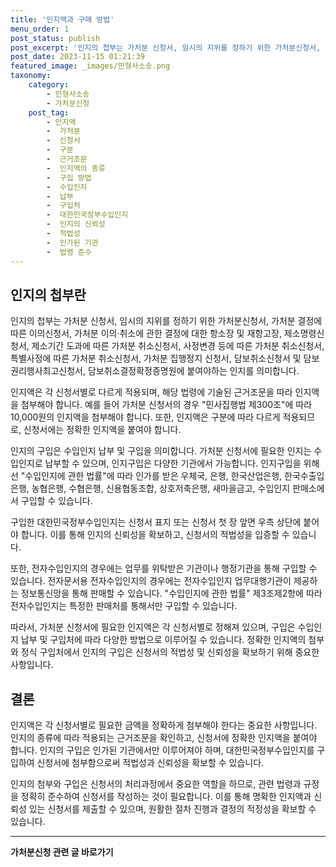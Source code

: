 ```yaml
---
title: '인지액과 구매 방법'
menu_order: 1
post_status: publish
post_excerpt: '인지의 첩부는 가처분 신청서, 임시의 지위를 정하기 위한 가처분신청서, 가처분 결정에 따른 이의신청서, 가처분 이의 취소에 관한 결정에 대한 항소장 및 재항고장, 제소명령신청서, 제소기간 도과에 따른 가처분 취소신청서, 사정변경 등에 따른 가처분 취소신청서, 특별사정에 따른 가처분 취소신청서, 가처분 집행정지 신청서, 담보취소신청서 및 담보권리행사최고신청서, 담보취소결정확정증명원에 붙여야하는 인지를 의미합니다.'
post_date: 2023-11-15 01:21:39
featured_image: _images/민형사소송.png
taxonomy:
    category:
        - 민형사소송
        - 가처분신청
    post_tag:
        - 인지액
        -  가처분
        -  신청서
        -  구분
        -  근거조문
        -  인지액의 종류
        -  구입 방법
        -  수입인지
        -  납부
        -  구입처
        -  대한민국정부수입인지
        -  인지의 신뢰성
        -  적법성
        -  인가된 기관
        -  법령 준수
---
```



## 인지의 첩부란

인지의 첩부는 가처분 신청서, 임시의 지위를 정하기 위한 가처분신청서, 가처분 결정에 따른 이의신청서, 가처분 이의·취소에 관한 결정에 대한 항소장 및 재항고장, 제소명령신청서, 제소기간 도과에 따른 가처분 취소신청서, 사정변경 등에 따른 가처분 취소신청서, 특별사정에 따른 가처분 취소신청서, 가처분 집행정지 신청서, 담보취소신청서 및 담보권리행사최고신청서, 담보취소결정확정증명원에 붙여야하는 인지를 의미합니다.

인지액은 각 신청서별로 다르게 적용되며, 해당 법령에 기술된 근거조문을 따라 인지액을 첨부해야 합니다. 예를 들어 가처분 신청서의 경우 "민사집행법 제300조"에 따라 10,000원의 인지액을 첨부해야 합니다. 또한, 인지액은 구분에 따라 다르게 적용되므로, 신청서에는 정확한 인지액을 붙여야 합니다.

인지의 구입은 수입인지 납부 및 구입을 의미합니다. 가처분 신청서에 필요한 인지는 수입인지로 납부할 수 있으며, 인지구입은 다양한 기관에서 가능합니다. 인지구입을 위해선 "수입인지에 관한 법률"에 따라 인가를 받은 우체국, 은행, 한국산업은행, 한국수출입은행, 농협은행, 수협은행, 신용협동조합, 상호저축은행, 새마을금고, 수입인지 판매소에서 구입할 수 있습니다.

구입한 대한민국정부수입인지는 신청서 표지 또는 신청서 첫 장 앞면 우측 상단에 붙어야 합니다. 이를 통해 인지의 신뢰성을 확보하고, 신청서의 적법성을 입증할 수 있습니다.

또한, 전자수입인지의 경우에는 업무를 위탁받은 기관이나 행정기관을 통해 구입할 수 있습니다. 전자문서용 전자수입인지의 경우에는 전자수입인지 업무대행기관이 제공하는 정보통신망을 통해 판매할 수 있습니다. "수입인지에 관한 법률" 제3조제2항에 따라 전자수입인지는 특정한 판매처를 통해서만 구입할 수 있습니다.

따라서, 가처분 신청서에 필요한 인지액은 각 신청서별로 정해져 있으며, 구입은 수입인지 납부 및 구입처에 따라 다양한 방법으로 이루어질 수 있습니다. 정확한 인지액의 첨부와 정식 구입처에서 인지의 구입은 신청서의 적법성 및 신뢰성을 확보하기 위해 중요한 사항입니다.

## 결론

인지액은 각 신청서별로 필요한 금액을 정확하게 첨부해야 한다는 중요한 사항입니다. 인지의 종류에 따라 적용되는 근거조문을 확인하고, 신청서에 정확한 인지액을 붙여야 합니다. 인지의 구입은 인가된 기관에서만 이루어져야 하며, 대한민국정부수입인지를 구입하여 신청서에 첨부함으로써 적법성과 신뢰성을 확보할 수 있습니다.

인지의 첨부와 구입은 신청서의 처리과정에서 중요한 역할을 하므로, 관련 법령과 규정을 정확히 준수하여 신청서를 작성하는 것이 필요합니다. 이를 통해 명확한 인지액과 신뢰성 있는 신청서를 제출할 수 있으며, 원활한 절차 진행과 결정의 적정성을 확보할 수 있습니다.
<!-- wp:separator -->
<hr class="wp-block-separator has-alpha-channel-opacity"/>
<!-- /wp:separator -->

<!-- wp:group {"backgroundColor":"base","layout":{"type":"constrained"}} -->
<div class="wp-block-group has-base-background-color has-background"><!-- wp:paragraph {"align":"center","fontSize":"medium"} -->
<p class="has-text-align-center has-large-font-size"><strong>가처분신청 관련 글 바로가기</strong></p>
<!-- /wp:paragraph -->


<!-- wp:latest-posts
{"categories":[{"id":14597,"count":19,"description":"","link":"https://uknowlaw.com/category/%ea%b0%80%ec%b2%98%eb%b6%84%ec%8b%a0%ec%b2%ad/","name":"가처분신청","slug":"가처분신청","taxonomy":"category","parent":0,"meta":[],"_links":{"self":[{"href":"https://uknowlaw.com/wp-json/wp/v2/categories/14597"}],"collection":[{"href":"https://uknowlaw.com/wp-json/wp/v2/categories"}],"about":[{"href":"https://uknowlaw.com/wp-json/wp/v2/taxonomies/category"}],"wp:post_type":[{"href":"https://uknowlaw.com/wp-json/wp/v2/posts?categories=14597"}],"curies":[{"name":"wp","href":"https://api.w.org/{rel}","templated":true}]}}],"postsToShow":100,"excerptLength":28,"postLayout":"grid","columns":2,"featuredImageAlign":"left","featuredImageSizeSlug":"large","fontSize":"small"} /--></div>
<!-- /wp:group -->